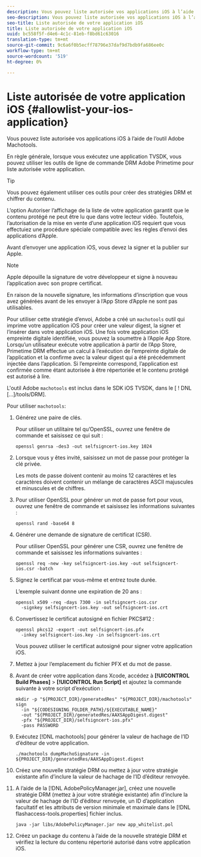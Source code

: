 ```yaml
---
description: Vous pouvez liste autorisée vos applications iOS à l’aide de l’outil Adobe Machotools.
seo-description: Vous pouvez liste autorisée vos applications iOS à l’aide de l’outil Adobe Machotools.
seo-title: Liste autorisée de votre application iOS
title: Liste autorisée de votre application iOS
uuid: bc558f5f-d4e6-4c1c-81eb-f8bd61c63016
translation-type: tm+mt
source-git-commit: 9c6a6f0b5ecff78796e37daf9d7bdb9fa686ee0c
workflow-type: tm+mt
source-wordcount: '519'
ht-degree: 0%

---
```



# Liste autorisée de votre application iOS {#allowlist-your-ios-application}

Vous pouvez liste autorisée vos applications iOS à l’aide de l’outil Adobe Machotools.

En règle générale, lorsque vous exécutez une application TVSDK, vous pouvez utiliser les outils de ligne de commande DRM Adobe Primetime pour liste autorisée votre application.

>[!TIP]
>
>Vous pouvez également utiliser ces outils pour créer des stratégies DRM et chiffrer du contenu.

L’option Autoriser l’affichage de la liste de votre application garantit que le contenu protégé ne peut être lu que dans votre lecteur vidéo. Toutefois, l’autorisation de la mise en vente d’une application iOS requiert que vous effectuiez une procédure spéciale compatible avec les règles d’envoi des applications d’Apple.

Avant d’envoyer une application iOS, vous devez la signer et la publier sur Apple.

>[!NOTE]
>
>Apple dépouille la signature de votre développeur et signe à nouveau l’application avec son propre certificat.

En raison de la nouvelle signature, les informations d’inscription que vous avez générées avant de les envoyer à l’App Store d’Apple ne sont pas utilisables.

Pour utiliser cette stratégie d’envoi, Adobe a créé un `machotools` outil qui imprime votre application iOS pour créer une valeur digest, la signer et l’insérer dans votre application iOS. Une fois votre application iOS empreinte digitale identifiée, vous pouvez la soumettre à l’Apple App Store. Lorsqu’un utilisateur exécute votre application à partir de l’App Store, Primetime DRM effectue un calcul à l’exécution de l’empreinte digitale de l’application et la confirme avec la valeur digest qui a été précédemment injectée dans l’application. Si l’empreinte correspond, l’application est confirmée comme étant autorisée à être répertoriée et le contenu protégé est autorisé à lire.

L&#39;outil Adobe `machotools` est inclus dans le SDK iOS TVSDK, dans le [ ! DNL [...]/tools/DRM].

Pour utiliser `machotools`:

1. Générez une paire de clés.

   Pour utiliser un utilitaire tel qu’OpenSSL, ouvrez une fenêtre de commande et saisissez ce qui suit :

   ```
   openssl genrsa -des3 -out selfsigncert-ios.key 1024
   ```

1. Lorsque vous y êtes invité, saisissez un mot de passe pour protéger la clé privée.

   Les mots de passe doivent contenir au moins 12 caractères et les caractères doivent contenir un mélange de caractères ASCII majuscules et minuscules et de chiffres.
1. Pour utiliser OpenSSL pour générer un mot de passe fort pour vous, ouvrez une fenêtre de commande et saisissez les informations suivantes :

   ```
   openssl rand -base64 8
   ```

1. Générer une demande de signature de certificat (CSR).

   Pour utiliser OpenSSL pour générer une CSR, ouvrez une fenêtre de commande et saisissez les informations suivantes :

   ```
   openssl req -new -key selfsigncert-ios.key -out selfsigncert-ios.csr -batch
   ```

1. Signez le certificat par vous-même et entrez toute durée.

   L’exemple suivant donne une expiration de 20 ans :

   ```
   openssl x509 -req -days 7300 -in selfsigncert-ios.csr  
     -signkey selfsigncert-ios.key -out selfsigncert-ios.crt
   ```

1. Convertissez le certificat autosigné en fichier PKCS#12 :

   ```
   openssl pkcs12 -export -out selfsigncert-ios.pfx  
     -inkey selfsigncert-ios.key -in selfsigncert-ios.crt
   ```

   Vous pouvez utiliser le certificat autosigné pour signer votre application iOS.

1. Mettez à jour l’emplacement du fichier PFX et du mot de passe.
1. Avant de créer votre application dans Xcode, accédez à **[!UICONTROL Build Phases]** > **[!UICONTROL Run Script]** et ajoutez la commande suivante à votre script d’exécution :

   ```
   mkdir -p "${PROJECT_DIR}/generatedRes" "${PROJECT_DIR}/machotools" sign  
     -in "${CODESIGNING_FOLDER_PATH}/${EXECUTABLE_NAME}"  
     -out "${PROJECT_DIR}/generatedRes/AAXSAppDigest.digest"  
     -pfx "${PROJECT_DIR}/selfsigncert-ios.pfx"  
     -pass PASSWORD
   ```

1. Exécutez [!DNL machotools] pour générer la valeur de hachage de l’ID d’éditeur de votre application.

   ```
   ./machotools dumpMachoSignature -in ${PROJECT_DIR}/generatedRes/AAXSAppDigest.digest
   ```

1. Créez une nouvelle stratégie DRM ou mettez à jour votre stratégie existante afin d’inclure la valeur de hachage de l’ID d’éditeur renvoyée.
1. A l’aide de la [!DNL AdobePolicyManager.jar], créez une nouvelle stratégie DRM (mettez à jour votre stratégie existante) afin d’inclure la valeur de hachage de l’ID d’éditeur renvoyée, un ID d’application facultatif et les attributs de version minimale et maximale dans le [!DNL flashaccess-tools.properties] fichier inclus.

   ```
   java -jar libs/AdobePolicyManager.jar new app_whitelist.pol
   ```

1. Créez un package du contenu à l’aide de la nouvelle stratégie DRM et vérifiez la lecture du contenu répertorié autorisé dans votre application iOS.
